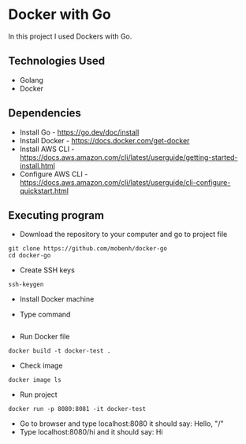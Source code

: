 # Docker with Go
In this project I used Dockers with Go.

## Technologies Used
* Golang
* Docker

## Dependencies

* Install Go - https://go.dev/doc/install
* Install Docker - https://docs.docker.com/get-docker
* Install AWS CLI - https://docs.aws.amazon.com/cli/latest/userguide/getting-started-install.html
* Configure AWS CLI - https://docs.aws.amazon.com/cli/latest/userguide/cli-configure-quickstart.html

## Executing program
* Download the repository to your computer and go to project file
```
git clone https://github.com/mobenh/docker-go
cd docker-go
```
* Create SSH keys
```
ssh-keygen
```
* Install Docker machine



* Type command
```

```

* Run Docker file
```
docker build -t docker-test .
```
* Check image
```
docker image ls
```
* Run project
```
docker run -p 8080:8081 -it docker-test
```
* Go to browser and type localhost:8080 it should say: Hello, "/"
* Type localhost:8080/hi and it should say: Hi

